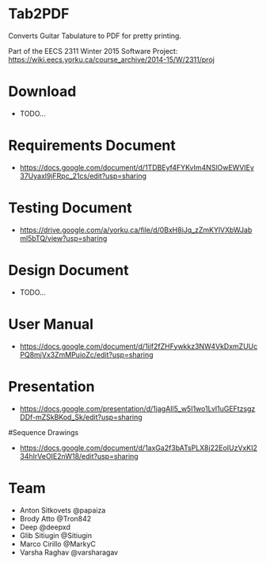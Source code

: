 # Tab2PDF

Converts Guitar Tabulature to PDF for pretty printing.

Part of the EECS 2311 Winter 2015 Software Project: https://wiki.eecs.yorku.ca/course_archive/2014-15/W/2311/proj

# Download

* TODO...

# Requirements Document

* https://docs.google.com/document/d/1TDBEyf4FYKvIm4NSlOwEWVIEy37Uyaxl9jFRpc_21cs/edit?usp=sharing

# Testing Document

* https://drive.google.com/a/yorku.ca/file/d/0BxH8iJq_zZmKYlVXbWJabml5bTQ/view?usp=sharing
 
# Design Document

* TODO...

# User Manual

* https://docs.google.com/document/d/1ijf2fZHFywkkz3NW4VkDxmZUUcPQ8mjVx3ZmMPuioZc/edit?usp=sharing

# Presentation

* https://docs.google.com/presentation/d/1jagAIl5_w5I1wo1Lvl1uGEFtzsgzDDf-mZSkBKod_Sk/edit?usp=sharing

#Sequence Drawings
* https://docs.google.com/document/d/1axGa2f3bATsPLX8j22EoIUzVxKI234hIrVeOIE2nW18/edit?usp=sharing
# Team

* Anton Sitkovets @papaiza
* Brody Atto @Tron842
* Deep @deepxd
* Glib Sitiugin @Sitiugin
* Marco Cirillo @MarkyC
* Varsha Raghav @varsharagav
